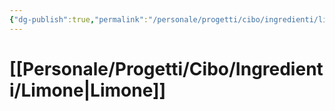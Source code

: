 ```yaml
---
{"dg-publish":true,"permalink":"/personale/progetti/cibo/ingredienti/limone/"}
---
```


# [[Personale/Progetti/Cibo/Ingredienti/Limone\|Limone]]

